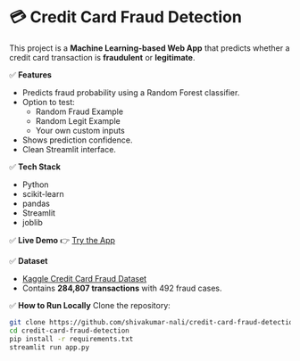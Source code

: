 # 💳 Credit Card Fraud Detection

This project is a **Machine Learning-based Web App** that predicts whether a credit card transaction is **fraudulent** or **legitimate**.

✅ **Features**
- Predicts fraud probability using a Random Forest classifier.
- Option to test:
  - Random Fraud Example
  - Random Legit Example
  - Your own custom inputs
- Shows prediction confidence.
- Clean Streamlit interface.

✅ **Tech Stack**
- Python
- scikit-learn
- pandas
- Streamlit
- joblib

✅ **Live Demo**
👉 [Try the App](https://credit-card-fraud-detection-nwtpxwqkpkjr3qxekzsrmd.streamlit.app/)

✅ **Dataset**
- [Kaggle Credit Card Fraud Dataset](https://www.kaggle.com/mlg-ulb/creditcardfraud)
- Contains **284,807 transactions** with 492 fraud cases.

✅ **How to Run Locally**
Clone the repository:
```bash
git clone https://github.com/shivakumar-nali/credit-card-fraud-detection.git
cd credit-card-fraud-detection
pip install -r requirements.txt
streamlit run app.py

